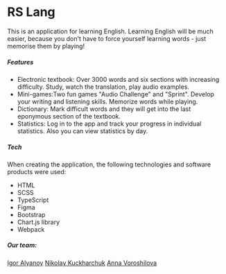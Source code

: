 # RS Lang

This is an application for learning English.
Learning English will be much easier, because you don't have to force yourself learning words - just memorise them by playing!

##### Features

- Electronic textbook: Over 3000 words and six sections with increasing difficulty. Study, watch the translation, play audio examples.
- Mini-games:Two fun games "Audio Challenge" and "Sprint". Develop your writing and listening skills. Memorize words while playing.
- Dictionary: Mark difficult words and they will get into the last eponymous section of the textbook.
- Statistics: Log in to the app and track your progress in individual statistics. Also you can view statistics by day.

##### Tech

When creating the application, the following technologies and software products were used:

- HTML
- SCSS
- TypeScript
- Figma
- Bootstrap
- Chart.js library
- Webpack

##### Our team:

[Igor Alyanoy](https://github.com/alyanoyigor)
[Nikolaу Kuckharchuk](https://github.com/nick1091)
[Anna Voroshilova](https://github.com/VoroshilovaAV)
